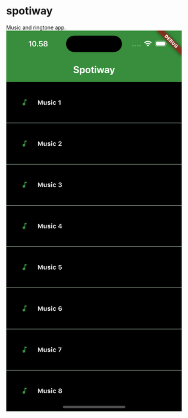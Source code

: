 # spotiway
Music and ringtone app.
![Music app](https://github.com/LukaSalah1/spotiway/blob/main/Simulator%20Screen%20Shot%20-%20iPhone%2014%20Pro%20-%202025-06-24%20at%2010.58.29.png?raw=true)

